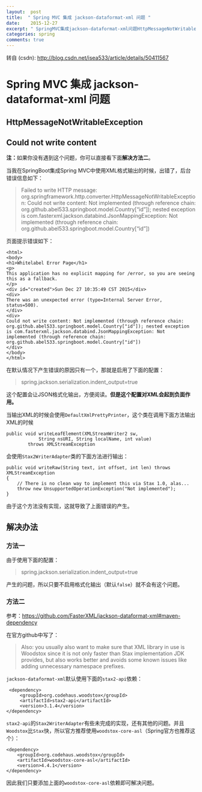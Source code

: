 ```yaml
---
layout:  post
title:  " Spring MVC 集成 jackson-dataformat-xml 问题 "
date:    2015-12-27
excerpt: " SpringMVC集成jackson-dataformat-xml问题HttpMessageNotWritableExceptionCouldnotwritecontent注：如果你没有遇到这个问题，你可以直接看下面解决方法二。当我在SpringBoot集成SpringMVC中使用XML格式输出的时候，出错了，后台错误信息如下：FailedtowriteHTTPm... "
categories: spring 
comments: true
---
```

转自 (csdn): http://blog.csdn.net/isea533/article/details/50411567
<div class="markdown_views">
 <h1 id="spring-mvc-集成-jackson-dataformat-xml-问题">Spring MVC 集成 jackson-dataformat-xml 问题</h1> 
 <h2 id="httpmessagenotwritableexception">HttpMessageNotWritableException</h2> 
 <h2 id="could-not-write-content">Could not write content</h2> 
 <p><b>注：</b>如果你没有遇到这个问题，你可以直接看下面<b>解决方法二</b>。</p> 
 <p>当我在SpringBoot集成Spring MVC中使用XML格式输出的时候，出错了，后台错误信息如下：</p> 
 <blockquote> 
  <p>Failed to write HTTP message: org.springframework.http.converter.HttpMessageNotWritableException:  Could not write content: Not implemented (through reference chain: org.github.abel533.springboot.model.Country[“id”]); nested exception is com.fasterxml.jackson.databind.JsonMappingException: Not implemented (through reference chain: org.github.abel533.springboot.model.Country[“id”])</p> 
 </blockquote> 
 <p>页面提示错误如下：</p> 
 <pre class="prettyprint"><code class="language-html hljs "><span class="hljs-tag">&lt;<span class="hljs-title">html</span>&gt;</span>
<span class="hljs-tag">&lt;<span class="hljs-title">body</span>&gt;</span>
<span class="hljs-tag">&lt;<span class="hljs-title">h1</span>&gt;</span>Whitelabel Error Page<span class="hljs-tag">&lt;/<span class="hljs-title">h1</span>&gt;</span>
<span class="hljs-tag">&lt;<span class="hljs-title">p</span>&gt;</span>
This application has no explicit mapping for /error, so you are seeing this as a fallback.
<span class="hljs-tag">&lt;/<span class="hljs-title">p</span>&gt;</span>
<span class="hljs-tag">&lt;<span class="hljs-title">div</span> <span class="hljs-attribute">id</span>=<span class="hljs-value">"created"</span>&gt;</span>Sun Dec 27 10:35:49 CST 2015<span class="hljs-tag">&lt;/<span class="hljs-title">div</span>&gt;</span>
<span class="hljs-tag">&lt;<span class="hljs-title">div</span>&gt;</span>
There was an unexpected error (type=Internal Server Error, status=500).
<span class="hljs-tag">&lt;/<span class="hljs-title">div</span>&gt;</span>
<span class="hljs-tag">&lt;<span class="hljs-title">div</span>&gt;</span>
Could not write content: Not implemented (through reference chain: org.github.abel533.springboot.model.Country["id"]); nested exception is com.fasterxml.jackson.databind.JsonMappingException: Not implemented (through reference chain: org.github.abel533.springboot.model.Country["id"])
<span class="hljs-tag">&lt;/<span class="hljs-title">div</span>&gt;</span>
<span class="hljs-tag">&lt;/<span class="hljs-title">body</span>&gt;</span>
<span class="hljs-tag">&lt;/<span class="hljs-title">html</span>&gt;</span></code></pre> 
 <p>在默认情况下产生错误的原因只有一个，那就是启用了下面的配置：</p> 
 <blockquote> 
  <p>spring.jackson.serialization.indent_output=true</p> 
 </blockquote> 
 <p>这个配置会让JSON格式化输出，方便阅读。<b>但是这个配置对XML会起到负面作用。</b></p> 
 <p>当输出XML的时候会使用<code>DefaultXmlPrettyPrinter</code>，这个类在调用下面方法输出XML的时候</p> 
 <pre class="prettyprint"><code class="language-java hljs "><span class="hljs-keyword">public</span> <span class="hljs-keyword">void</span> <span class="hljs-title">writeLeafElement</span>(XMLStreamWriter2 sw,
            String nsURI, String localName, <span class="hljs-keyword">int</span> value)
        <span class="hljs-keyword">throws</span> XMLStreamException</code></pre> 
 <p>会使用<code>Stax2WriterAdapter</code>类的下面方法进行输出：</p> 
 <pre class="prettyprint"><code class="language-java hljs "><span class="hljs-keyword">public</span> <span class="hljs-keyword">void</span> <span class="hljs-title">writeRaw</span>(String text, <span class="hljs-keyword">int</span> offset, <span class="hljs-keyword">int</span> len) <span class="hljs-keyword">throws</span> XMLStreamException
{
    <span class="hljs-comment">// There is no clean way to implement this via Stax 1.0, alas...</span>
    <span class="hljs-keyword">throw</span> <span class="hljs-keyword">new</span> UnsupportedOperationException(<span class="hljs-string">"Not implemented"</span>);
}</code></pre> 
 <p>由于这个方法没有实现，这就导致了上面错误的产生。</p> 
 <h2 id="解决办法"><strong>解决办法</strong></h2> 
 <h3 id="方法一"><strong>方法一</strong></h3> 
 <p>由于使用下面的配置：</p> 
 <blockquote> 
  <p>spring.jackson.serialization.indent_output=true</p> 
 </blockquote> 
 <p>产生的问题，所以只要不启用格式化输出（默认<code>false</code>）就不会有这个问题。</p> 
 <h3 id="方法二"><strong>方法二</strong></h3> 
 <p>参考：<a href="https://github.com/FasterXML/jackson-dataformat-xml#maven-dependency">https://github.com/FasterXML/jackson-dataformat-xml#maven-dependency</a></p> 
 <p>在官方github中写了：</p> 
 <blockquote> 
  <p>Also: you usually also want to make sure that XML library in use is Woodstox since it is not only faster than Stax implementation JDK provides, but also works better and avoids some known issues like adding unnecessary namespace prefixes. </p> 
 </blockquote> 
 <p><code>jackson-dataformat-xml</code>默认使用下面的<code>stax2-api</code>依赖：</p> 
 <pre class="prettyprint"><code class="language-xml hljs "> <span class="hljs-tag">&lt;<span class="hljs-title">dependency</span>&gt;</span>
     <span class="hljs-tag">&lt;<span class="hljs-title">groupId</span>&gt;</span>org.codehaus.woodstox<span class="hljs-tag">&lt;/<span class="hljs-title">groupId</span>&gt;</span>
     <span class="hljs-tag">&lt;<span class="hljs-title">artifactId</span>&gt;</span>stax2-api<span class="hljs-tag">&lt;/<span class="hljs-title">artifactId</span>&gt;</span>
     <span class="hljs-tag">&lt;<span class="hljs-title">version</span>&gt;</span>3.1.4<span class="hljs-tag">&lt;/<span class="hljs-title">version</span>&gt;</span>
<span class="hljs-tag">&lt;/<span class="hljs-title">dependency</span>&gt;</span></code></pre> 
 <p><code>stax2-api</code>的<code>Stax2WriterAdapter</code>有些未完成的实现，还有其他的问题。并且<code>Woodstox</code>比<code>Stax</code>快，所以官方推荐使用<code>woodstox-core-asl</code>（Spring官方也推荐这个）：</p> 
 <pre class="prettyprint"><code class="language-xml hljs "><span class="hljs-tag">&lt;<span class="hljs-title">dependency</span>&gt;</span>
    <span class="hljs-tag">&lt;<span class="hljs-title">groupId</span>&gt;</span>org.codehaus.woodstox<span class="hljs-tag">&lt;/<span class="hljs-title">groupId</span>&gt;</span>
    <span class="hljs-tag">&lt;<span class="hljs-title">artifactId</span>&gt;</span>woodstox-core-asl<span class="hljs-tag">&lt;/<span class="hljs-title">artifactId</span>&gt;</span>
    <span class="hljs-tag">&lt;<span class="hljs-title">version</span>&gt;</span>4.4.1<span class="hljs-tag">&lt;/<span class="hljs-title">version</span>&gt;</span>
<span class="hljs-tag">&lt;/<span class="hljs-title">dependency</span>&gt;</span></code></pre> 
 <p>因此我们只要添加上面的<code>woodstox-core-asl</code>依赖即可解决问题。</p>
</div>